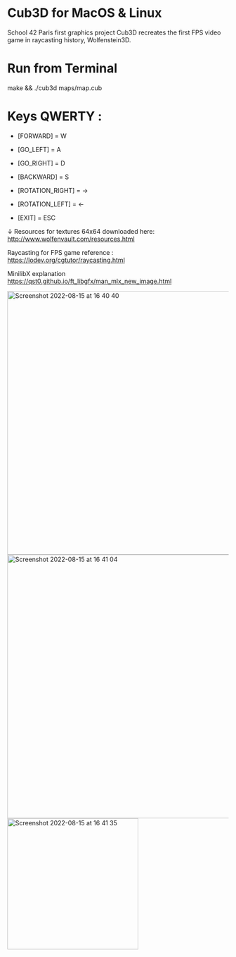 # Cub3D for MacOS & Linux 

School 42 Paris first graphics project Cub3D recreates the first FPS video game in raycasting history, Wolfenstein3D.

# Run from Terminal
make && ./cub3d maps/map.cub

# Keys QWERTY : 

 - [FORWARD]  =  W
 - [GO_LEFT]  =  A
 - [GO_RIGHT] =  D
 - [BACKWARD] =  S
 
 - [ROTATION_RIGHT]  =  →
 - [ROTATION_LEFT]   =  ←
 - [EXIT]            =  ESC

↓ Resources for textures 64x64 downloaded here: http://www.wolfenvault.com/resources.html

Raycasting for FPS game reference : https://lodev.org/cgtutor/raycasting.html

MinilibX explanation https://qst0.github.io/ft_libgfx/man_mlx_new_image.html

<img width="599" alt="Screenshot 2022-08-15 at 16 40 40" src="https://user-images.githubusercontent.com/66217791/184657388-2dfa08a6-06ed-49a2-a17a-f18a121b2006.png">
<img width="599" alt="Screenshot 2022-08-15 at 16 41 04" src="https://user-images.githubusercontent.com/66217791/184657411-37368229-680c-406b-b462-85d9d5c4a1a3.png">
<img width="298" alt="Screenshot 2022-08-15 at 16 41 35" src="https://user-images.githubusercontent.com/66217791/184657427-d524755c-c9f6-4abb-b58c-d794665c79f9.png">
